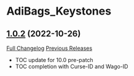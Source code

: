 # AdiBags_Keystones

## [1.0.2](https://github.com/ZelionGG/AdiBags_Keystones/tree/v1.0.2) (2022-10-26)

[Full Changelog](https://github.com/ZelionGG/AdiBags_Keystones/compare/v1.0.1...v1.0.2) [Previous Releases](https://github.com/ZelionGG/AdiBags_Keystones/releases)

- TOC update for 10.0 pre-patch
- TOC completion with Curse-ID and Wago-ID
